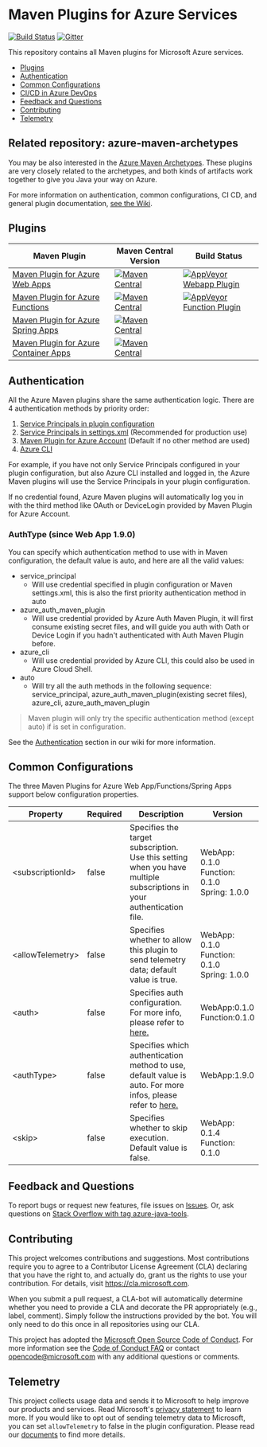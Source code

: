 # Maven Plugins for Azure Services
[![Build Status](https://dev.azure.com/mseng/VSJava/_apis/build/status/Azure-Maven-Plugins/Azure-Maven-Plugins-CI?branchName=develop)](https://dev.azure.com/mseng/VSJava/_build/latest?definitionId=9232&branchName=develop)
[![Gitter](https://badges.gitter.im/Microsoft/azure-tools-for-java.svg)](https://gitter.im/Microsoft/azure-tools-for-java?utm_source=badge&utm_medium=badge&utm_campaign=pr-badge)

This repository contains all Maven plugins for Microsoft Azure services. 

* [Plugins](#plugins)
* [Authentication](#Authentication)
* [Common Configurations](#Common-Configurations)
* [CI/CD in Azure DevOps](#CI-CD-in-Azure-DevOps)
* [Feedback and Questions](#Feedback-and-Questions)
* [Contributing](#Contributing)
* [Telemetry](#Telemetry)

## Related repository: azure-maven-archetypes

You may be also interested in the [Azure Maven Archetypes](https://github.com/microsoft/azure-maven-archetypes). These plugins are very closely related to the archetypes, and both kinds of artifacts work together to give you Java your way on Azure.


For more information on authentication, common configurations, CI CD, and general plugin documentation, [see the Wiki](https://github.com/microsoft/azure-maven-plugins/wiki).

## Plugins

Maven Plugin | Maven Central Version | Build Status
---|---|---
[Maven Plugin for Azure Web Apps](./azure-webapp-maven-plugin/README.md) | [![Maven Central](https://img.shields.io/maven-central/v/com.microsoft.azure/azure-webapp-maven-plugin.svg)](http://search.maven.org/#search%7Cga%7C1%7Cg%3A%22com.microsoft.azure%22%20AND%20a%3A%22azure-webapp-maven-plugin%22) | [![AppVeyor Webapp Plugin](https://ci.appveyor.com/api/projects/status/0vr4svfgl9u3rcaw/branch/develop?svg=true)](https://ci.appveyor.com/project/xscript/azure-maven-plugins-xt3xm)
[Maven Plugin for Azure Functions](https://github.com/microsoft/azure-maven-plugins/wiki/Azure-Functions) | [![Maven Central](https://img.shields.io/maven-central/v/com.microsoft.azure/azure-functions-maven-plugin.svg)](http://search.maven.org/#search%7Cga%7C1%7Cg%3A%22com.microsoft.azure%22%20AND%20a%3A%22azure-functions-maven-plugin%22) | [![AppVeyor Function Plugin](https://ci.appveyor.com/api/projects/status/5jti4qwh0j4ekh72/branch/develop?svg=true)](https://ci.appveyor.com/project/xscript/azure-maven-plugins-vvy0i)
[Maven Plugin for Azure Spring Apps](https://github.com/microsoft/azure-maven-plugins/wiki/Azure-Spring-Cloud) | [![Maven Central](https://img.shields.io/maven-central/v/com.microsoft.azure/azure-spring-apps-maven-plugin.svg)](http://search.maven.org/#search%7Cga%7C1%7Cg%3A%22com.microsoft.azure%22%20AND%20a%3A%22azure-spring-apps-maven-plugin%22) |
[Maven Plugin for Azure Container Apps](https://github.com/microsoft/azure-maven-plugins/wiki/Azure-Container-Apps) | [![Maven Central](https://img.shields.io/maven-central/v/com.microsoft.azure/azure-container-apps-maven-plugin.svg)](http://search.maven.org/#search%7Cga%7C1%7Cg%3A%22com.microsoft.azure%22%20AND%20a%3A%22azure-container-apps-maven-plugin%22) |

## Authentication

All the Azure Maven plugins share the same authentication logic. There are 4 authentication methods by priority order:

1. [Service Principals in plugin configuration](https://github.com/microsoft/azure-maven-plugins/wiki/Authentication#service-principles-in-plugin-configuration)
1. [Service Principals in settings.xml](https://github.com/microsoft/azure-maven-plugins/wiki/Authentication#service-principles-in-settings.xml) (Recommended for production use)
1. [Maven Plugin for Azure Account](https://github.com/microsoft/azure-maven-plugins/wiki/Authentication#maven-plugin-for-azure-account) (Default if no other method are used)
1. [Azure CLI](https://github.com/microsoft/azure-maven-plugins/wiki/Authentication#azure-cli)

For example, if you have not only Service Principals configured in your plugin configuration, but also Azure CLI installed and logged in, the Azure Maven plugins will use the Service Principals in your plugin configuration.

If no credential found, Azure Maven plugins will automatically log you in with the third method like OAuth or DeviceLogin provided by Maven Plugin for Azure Account.

### AuthType (since Web App 1.9.0)
You can specify which authentication method to use with <authType> in Maven configuration, the default value is auto, and here are all the valid values:

* service_principal
    * Will use credential specified in plugin configuration or Maven settings.xml, this is also the first priority authentication method in auto
* azure_auth_maven_plugin
    * Will use credential provided by Azure Auth Maven Plugin, it will first consume existing secret files, and will guide you auth with Oath or Device Login if you hadn't authenticated with Auth Maven Plugin before.
* azure_cli
    * Will use credential provided by Azure CLI, this could also be used in Azure Cloud Shell.
* auto
    * Will try all the auth methods in the following sequence: service_principal, azure_auth_maven_plugin(existing secret files), azure_cli, azure_auth_maven_plugin

> Maven plugin will only try the specific authentication method (except auto) if <AuthType> is set in configuration.

See the [Authentication](https://github.com/microsoft/azure-maven-plugins/wiki/Authentication) section in our wiki for more information.

## Common Configurations
The three Maven Plugins for Azure Web App/Functions/Spring Apps support below configuration properties.

| Property | Required | Description | Version |
| --- | --- | --- | --- | 
| \<subscriptionId> | false	| Specifies the target subscription.<br>Use this setting when you have multiple subscriptions in your authentication file. | WebApp: 0.1.0<br>Function: 0.1.0<br>Spring: 1.0.0 |
| \<allowTelemetry> | false | Specifies whether to allow this plugin to send telemetry data; default value is true. | 	WebApp: 0.1.0 <br> Function: 0.1.0 <br> Spring: 1.0.0 |
| \<auth> | false | Specifies auth configuration. For more info, please refer to [here.](https://github.com/microsoft/azure-maven-plugins/wiki/Authentication#authentication) | WebApp:0.1.0 <br> Function:0.1.0 | 
 | \<authType> | false | Specifies which authentication method to use, default value is auto. For more infos, please refer to [here.](https://github.com/microsoft/azure-maven-plugins/wiki/Authentication#authtype) | WebApp:1.9.0 | 
 | \<skip> | false | Specifies whether to skip execution. Default value is false. | WebApp: 0.1.4 <br> Function: 0.1.0 | 

## Feedback and Questions
To report bugs or request new features, file issues on [Issues](https://github.com/microsoft/azure-maven-plugins/issues). Or, ask questions on [Stack Overflow with tag azure-java-tools](https://stackoverflow.com/questions/tagged/azure-java-tools).

## Contributing

This project welcomes contributions and suggestions.  Most contributions require you to agree to a
Contributor License Agreement (CLA) declaring that you have the right to, and actually do, grant us
the rights to use your contribution. For details, visit https://cla.microsoft.com.

When you submit a pull request, a CLA-bot will automatically determine whether you need to provide
a CLA and decorate the PR appropriately (e.g., label, comment). Simply follow the instructions
provided by the bot. You will only need to do this once in all repositories using our CLA.

This project has adopted the [Microsoft Open Source Code of Conduct](https://opensource.microsoft.com/codeofconduct/).
For more information see the [Code of Conduct FAQ](https://opensource.microsoft.com/codeofconduct/faq/) or
contact [opencode@microsoft.com](mailto:opencode@microsoft.com) with any additional questions or comments.

## Telemetry
This project collects usage data and sends it to Microsoft to help improve our products and services.
Read Microsoft's [privacy statement](https://privacy.microsoft.com/en-us/privacystatement) to learn more.
If you would like to opt out of sending telemetry data to Microsoft, you can set `allowTelemetry` to false in the plugin configuration.
Please read our [documents](https://aka.ms/azure-maven-config) to find more details.
